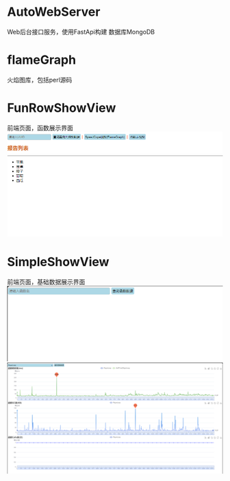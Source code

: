 # AutoWebServer
Web后台接口服务，使用FastApi构建
数据库MongoDB

# flameGraph
火焰图库，包括perl源码

# FunRowShowView
前端页面，函数展示界面
![index](vx_images/1088808210262.png)

# SimpleShowView
前端页面，基础数据展示界面
![FunView](vx_images/5830909228688.png)
![FunShowView](vx_images/2032510216555.png)